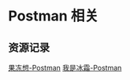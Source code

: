 # Postman 相关

## 资源记录
[果冻想-Postman](https://www.jellythink.com/tool-tutorials/postman)
[我是冰霜-Postman](https://www.cnblogs.com/hanmk/category/1366452.html)